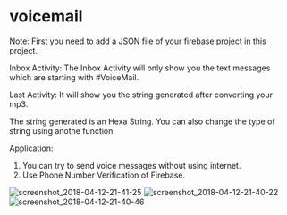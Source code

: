 # voicemail

Note: First you need to add a JSON file of your firebase project in this project.

Inbox Activity: The Inbox Activity will only show you the text messages which are starting with #VoiceMail.

Last Activity: It will show you the string generated after converting your mp3.

The string generated is an Hexa String. You can also change the type of string using anothe function.

Application:
1. You can try to send voice messages without using internet.
2. Use Phone Number Verification of Firebase.


![screenshot_2018-04-12-21-41-25](https://user-images.githubusercontent.com/35216589/38981066-14083c98-43dc-11e8-9b18-f3e07054e6dd.png)
![screenshot_2018-04-12-21-40-22](https://user-images.githubusercontent.com/35216589/38981073-182dd378-43dc-11e8-8ea2-7a6afc084ab2.png)
![screenshot_2018-04-12-21-40-46](https://user-images.githubusercontent.com/35216589/38981078-1a933f2c-43dc-11e8-9c89-d4b1bc51da71.png)

